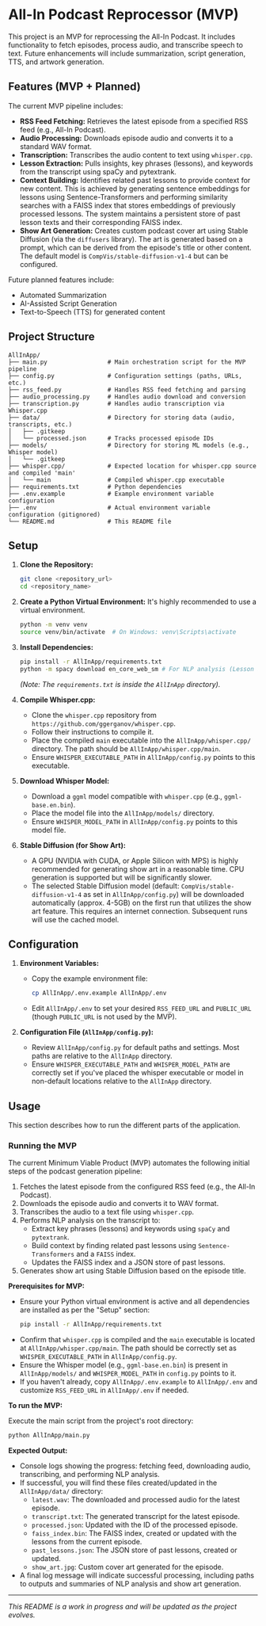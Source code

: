 # All-In Podcast Reprocessor (MVP)

This project is an MVP for reprocessing the All-In Podcast. It includes functionality to fetch episodes, process audio, and transcribe speech to text. Future enhancements will include summarization, script generation, TTS, and artwork generation.

## Features (MVP + Planned)

The current MVP pipeline includes:
*   **RSS Feed Fetching:** Retrieves the latest episode from a specified RSS feed (e.g., All-In Podcast).
*   **Audio Processing:** Downloads episode audio and converts it to a standard WAV format.
*   **Transcription:** Transcribes the audio content to text using `whisper.cpp`.
*   **Lesson Extraction:** Pulls insights, key phrases (lessons), and keywords from the transcript using spaCy and pytextrank.
*   **Context Building:** Identifies related past lessons to provide context for new content. This is achieved by generating sentence embeddings for lessons using Sentence-Transformers and performing similarity searches with a FAISS index that stores embeddings of previously processed lessons. The system maintains a persistent store of past lesson texts and their corresponding FAISS index.
*   **Show Art Generation:** Creates custom podcast cover art using Stable Diffusion (via the `diffusers` library). The art is generated based on a prompt, which can be derived from the episode's title or other content. The default model is `CompVis/stable-diffusion-v1-4` but can be configured.

Future planned features include:
*   Automated Summarization
*   AI-Assisted Script Generation
*   Text-to-Speech (TTS) for generated content

## Project Structure

```
AllInApp/
├── main.py                 # Main orchestration script for the MVP pipeline
├── config.py               # Configuration settings (paths, URLs, etc.)
├── rss_feed.py             # Handles RSS feed fetching and parsing
├── audio_processing.py     # Handles audio download and conversion
├── transcription.py        # Handles audio transcription via Whisper.cpp
├── data/                   # Directory for storing data (audio, transcripts, etc.)
│   ├── .gitkeep
│   └── processed.json      # Tracks processed episode IDs
├── models/                 # Directory for storing ML models (e.g., Whisper model)
│   └── .gitkeep
├── whisper.cpp/            # Expected location for whisper.cpp source and compiled 'main'
│   └── main                # Compiled whisper.cpp executable
├── requirements.txt        # Python dependencies
├── .env.example            # Example environment variable configuration
├── .env                    # Actual environment variable configuration (gitignored)
└── README.md               # This README file
```

## Setup

1.  **Clone the Repository:**
    ```bash
    git clone <repository_url>
    cd <repository_name>
    ```

2.  **Create a Python Virtual Environment:**
    It's highly recommended to use a virtual environment.
    ```bash
    python -m venv venv
    source venv/bin/activate  # On Windows: venv\Scripts\activate
    ```

3.  **Install Dependencies:**
    ```bash
    pip install -r AllInApp/requirements.txt
    python -m spacy download en_core_web_sm # For NLP analysis (Lesson Extraction)
    ```
    *(Note: The `requirements.txt` is inside the `AllInApp` directory).*

4.  **Compile Whisper.cpp:**
    - Clone the `whisper.cpp` repository from `https://github.com/ggerganov/whisper.cpp`.
    - Follow their instructions to compile it.
    - Place the compiled `main` executable into the `AllInApp/whisper.cpp/` directory. The path should be `AllInApp/whisper.cpp/main`.
    - Ensure `WHISPER_EXECUTABLE_PATH` in `AllInApp/config.py` points to this executable.

5.  **Download Whisper Model:**
    - Download a `ggml` model compatible with `whisper.cpp` (e.g., `ggml-base.en.bin`).
    - Place the model file into the `AllInApp/models/` directory.
    - Ensure `WHISPER_MODEL_PATH` in `AllInApp/config.py` points to this model file.

6.  **Stable Diffusion (for Show Art):**
    - A GPU (NVIDIA with CUDA, or Apple Silicon with MPS) is highly recommended for generating show art in a reasonable time. CPU generation is supported but will be significantly slower.
    - The selected Stable Diffusion model (default: `CompVis/stable-diffusion-v1-4` as set in `AllInApp/config.py`) will be downloaded automatically (approx. 4-5GB) on the first run that utilizes the show art feature. This requires an internet connection. Subsequent runs will use the cached model.

## Configuration

1.  **Environment Variables:**
    - Copy the example environment file:
      ```bash
      cp AllInApp/.env.example AllInApp/.env
      ```
    - Edit `AllInApp/.env` to set your desired `RSS_FEED_URL` and `PUBLIC_URL` (though `PUBLIC_URL` is not used by the MVP).

2.  **Configuration File (`AllInApp/config.py`):**
    - Review `AllInApp/config.py` for default paths and settings. Most paths are relative to the `AllInApp` directory.
    - Ensure `WHISPER_EXECUTABLE_PATH` and `WHISPER_MODEL_PATH` are correctly set if you've placed the whisper executable or model in non-default locations relative to the `AllInApp` directory.

## Usage

This section describes how to run the different parts of the application.

### Running the MVP

The current Minimum Viable Product (MVP) automates the following initial steps of the podcast generation pipeline:
1.  Fetches the latest episode from the configured RSS feed (e.g., the All-In Podcast).
2.  Downloads the episode audio and converts it to WAV format.
3.  Transcribes the audio to a text file using `whisper.cpp`.
4.  Performs NLP analysis on the transcript to:
    *   Extract key phrases (lessons) and keywords using `spaCy` and `pytextrank`.
    *   Build context by finding related past lessons using `Sentence-Transformers` and a `FAISS` index.
    *   Updates the FAISS index and a JSON store of past lessons.
5.  Generates show art using Stable Diffusion based on the episode title.

**Prerequisites for MVP:**

*   Ensure your Python virtual environment is active and all dependencies are installed as per the "Setup" section:
    ```bash
    pip install -r AllInApp/requirements.txt
    ```
*   Confirm that `whisper.cpp` is compiled and the `main` executable is located at `AllInApp/whisper.cpp/main`. The path should be correctly set as `WHISPER_EXECUTABLE_PATH` in `AllInApp/config.py`.
*   Ensure the Whisper model (e.g., `ggml-base.en.bin`) is present in `AllInApp/models/` and `WHISPER_MODEL_PATH` in `config.py` points to it.
*   If you haven't already, copy `AllInApp/.env.example` to `AllInApp/.env` and customize `RSS_FEED_URL` in `AllInApp/.env` if needed.

**To run the MVP:**

Execute the main script from the project's root directory:
```bash
python AllInApp/main.py
```

**Expected Output:**

*   Console logs showing the progress: fetching feed, downloading audio, transcribing, and performing NLP analysis.
*   If successful, you will find these files created/updated in the `AllInApp/data/` directory:
    *   `latest.wav`: The downloaded and processed audio for the latest episode.
    *   `transcript.txt`: The generated transcript for the latest episode.
    *   `processed.json`: Updated with the ID of the processed episode.
    *   `faiss_index.bin`: The FAISS index, created or updated with the lessons from the current episode.
    *   `past_lessons.json`: The JSON store of past lessons, created or updated.
    *   `show_art.jpg`: Custom cover art generated for the episode.
*   A final log message will indicate successful processing, including paths to outputs and summaries of NLP analysis and show art generation.

---
*This README is a work in progress and will be updated as the project evolves.*
